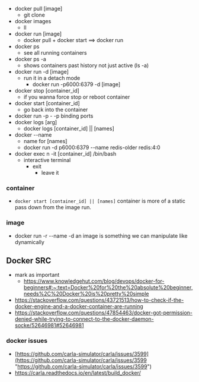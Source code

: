 
- docker pull [image]
	- git clone
- docker images
	- ll
- docker run [image]  
	- docker pull + docker start ==> docker run
- docker ps
	- see all running containers
- docker ps -a
	- shows containers past history not just active (ls -a)
-  docker run -d [image]
	- run it in a detach mode
		- docker run -p6000:6379 -d [image]
-   docker stop [container_id]
	- if you wanna force stop or reboot container
-   docker start [container_id]
	- go back into the container
-    docker run -p
	- -p binding ports
-  docker logs [arg]
	- docker logs [container_id] || [names]
-  docker --name
	- name for [names]
	- docker run -d p6000:6379 --name redis-older redis:4:0
- docker exec  n -it [container_id] /bin/bash
	- interactive terminal 
		- exit 
			- leave it



### container
- `docker start [container_id] || [names]`
container is more of a static pass down from the image run.
### image
- docker run -r --name -d
an image is something we can manipulate like dynamically 



## Docker SRC
- mark as important
	- https://www.knowledgehut.com/blog/devops/docker-for-beginners#:~:text=Docker%20for%20the%20absolute%20beginner,needs%2C%20Docker%20is%20pretty%20simple
-  https://stackoverflow.com/questions/43721513/how-to-check-if-the-docker-engine-and-a-docker-container-are-running
-  https://stackoverflow.com/questions/47854463/docker-got-permission-denied-while-trying-to-connect-to-the-docker-daemon-socke/52646981#52646981
### docker issues
- [https://github.com/carla-simulator/carla/issues/3599](https://github.com/carla-simulator/carla/issues/3599 "https://github.com/carla-simulator/carla/issues/3599")
- https://carla.readthedocs.io/en/latest/build_docker/
